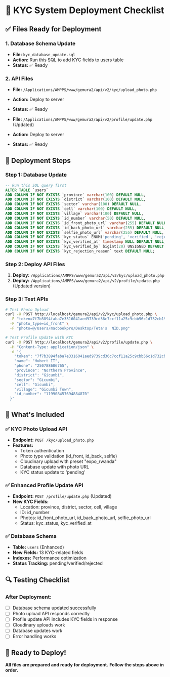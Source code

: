 # 🚀 KYC System Deployment Checklist

## ✅ **Files Ready for Deployment**

### **1. Database Schema Update**
- **File:** `kyc_database_update.sql`
- **Action:** Run this SQL to add KYC fields to users table
- **Status:** ✅ Ready

### **2. API Files**
- **File:** `/Applications/AMPPS/www/gemura2/api/v2/kyc/upload_photo.php`
- **Action:** Deploy to server
- **Status:** ✅ Ready

- **File:** `/Applications/AMPPS/www/gemura2/api/v2/profile/update.php` (Updated)
- **Action:** Deploy to server
- **Status:** ✅ Ready

## 🔧 **Deployment Steps**

### **Step 1: Database Update**
```sql
-- Run this SQL query first
ALTER TABLE `users` 
ADD COLUMN IF NOT EXISTS `province` varchar(100) DEFAULT NULL,
ADD COLUMN IF NOT EXISTS `district` varchar(100) DEFAULT NULL,
ADD COLUMN IF NOT EXISTS `sector` varchar(100) DEFAULT NULL,
ADD COLUMN IF NOT EXISTS `cell` varchar(100) DEFAULT NULL,
ADD COLUMN IF NOT EXISTS `village` varchar(100) DEFAULT NULL,
ADD COLUMN IF NOT EXISTS `id_number` varchar(50) DEFAULT NULL,
ADD COLUMN IF NOT EXISTS `id_front_photo_url` varchar(255) DEFAULT NULL,
ADD COLUMN IF NOT EXISTS `id_back_photo_url` varchar(255) DEFAULT NULL,
ADD COLUMN IF NOT EXISTS `selfie_photo_url` varchar(255) DEFAULT NULL,
ADD COLUMN IF NOT EXISTS `kyc_status` ENUM('pending', 'verified', 'rejected') DEFAULT 'pending',
ADD COLUMN IF NOT EXISTS `kyc_verified_at` timestamp NULL DEFAULT NULL,
ADD COLUMN IF NOT EXISTS `kyc_verified_by` bigint(20) UNSIGNED DEFAULT NULL,
ADD COLUMN IF NOT EXISTS `kyc_rejection_reason` text DEFAULT NULL;
```

### **Step 2: Deploy API Files**
1. **Deploy:** `/Applications/AMPPS/www/gemura2/api/v2/kyc/upload_photo.php`
2. **Deploy:** `/Applications/AMPPS/www/gemura2/api/v2/profile/update.php` (Updated version)

### **Step 3: Test APIs**
```bash
# Test Photo Upload
curl -X POST http://localhost/gemura2/api/v2/kyc/upload_photo.php \
  -F "token=7f7b3894faba7e3316041aed9739cd36c7ccf11a25c9cbb56c1d732cb190f3f0" \
  -F "photo_type=id_front" \
  -F "photo=@/Users/macbookpro/Desktop/Teta's  NID.png"

# Test Profile Update with KYC
curl -X POST http://localhost/gemura2/api/v2/profile/update.php \
  -H "Content-Type: application/json" \
  -d '{
    "token": "7f7b3894faba7e3316041aed9739cd36c7ccf11a25c9cbb56c1d732cb190f3f0",
    "name": "Hubert IT",
    "phone": "250788606765",
    "province": "Northern Province",
    "district": "Gicumbi",
    "sector": "Gicumbi",
    "cell": "Gicumbi",
    "village": "Gicumbi Town",
    "id_number": "119908457694884870"
  }'
```

## 🎯 **What's Included**

### **✅ KYC Photo Upload API**
- **Endpoint:** `POST /kyc/upload_photo.php`
- **Features:**
  - Token authentication
  - Photo type validation (id_front, id_back, selfie)
  - Cloudinary upload with preset "expo_rwanda"
  - Database update with photo URL
  - KYC status update to 'pending'

### **✅ Enhanced Profile Update API**
- **Endpoint:** `POST /profile/update.php` (Updated)
- **New KYC Fields:**
  - Location: province, district, sector, cell, village
  - ID: id_number
  - Photos: id_front_photo_url, id_back_photo_url, selfie_photo_url
  - Status: kyc_status, kyc_verified_at

### **✅ Database Schema**
- **Table:** `users` (Enhanced)
- **New Fields:** 13 KYC-related fields
- **Indexes:** Performance optimization
- **Status Tracking:** pending/verified/rejected

## 🔍 **Testing Checklist**

### **After Deployment:**
- [ ] Database schema updated successfully
- [ ] Photo upload API responds correctly
- [ ] Profile update API includes KYC fields in response
- [ ] Cloudinary uploads work
- [ ] Database updates work
- [ ] Error handling works

## 🚀 **Ready to Deploy!**

**All files are prepared and ready for deployment.**
**Follow the steps above in order.**
